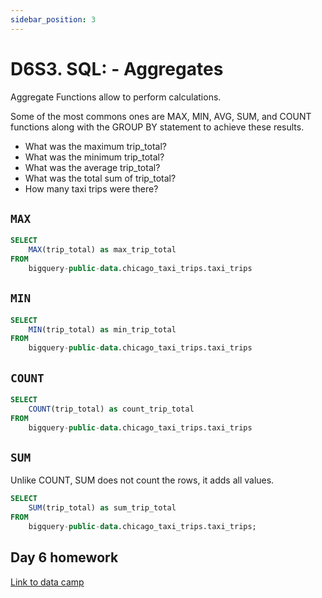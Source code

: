 ```yaml
---
sidebar_position: 3
---
```


# D6S3. SQL: - Aggregates

Aggregate Functions allow to perform calculations.

Some of the most commons ones are MAX, MIN, AVG, SUM, and COUNT functions along with the GROUP BY statement to achieve these results.

- What was the maximum trip_total?
- What was the minimum trip_total?
- What was the average trip_total?
- What was the total sum of trip_total?
- How many taxi trips were there?

## `MAX`

```sql
SELECT
    MAX(trip_total) as max_trip_total
FROM
    bigquery-public-data.chicago_taxi_trips.taxi_trips
```

## `MIN`

```sql
SELECT
    MIN(trip_total) as min_trip_total
FROM
    bigquery-public-data.chicago_taxi_trips.taxi_trips
```

## `COUNT`

```sql
SELECT
    COUNT(trip_total) as count_trip_total
FROM
    bigquery-public-data.chicago_taxi_trips.taxi_trips
```

## `SUM`

Unlike COUNT, SUM does not count the rows, it adds all values.

```sql
SELECT
    SUM(trip_total) as sum_trip_total
FROM
    bigquery-public-data.chicago_taxi_trips.taxi_trips;
```

## Day 6 homework

[Link to data camp](https://app.datacamp.com/learn/courses/introduction-to-sql)